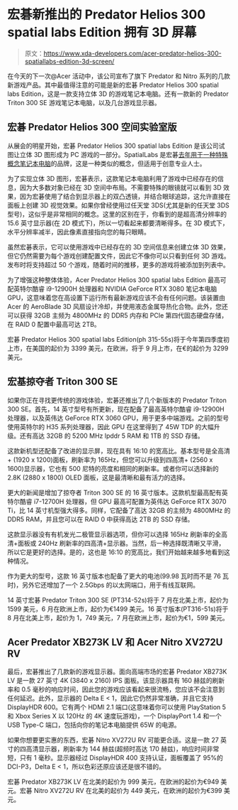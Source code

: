 # 宏碁新推出的 Predator Helios 300 spatial labs Edition 拥有 3D 屏幕

> 原文：<https://www.xda-developers.com/acer-predator-helios-300-spatiallabs-edition-3d-screen/>

在今天的下一次@Acer 活动中，该公司宣布了旗下 Predator 和 Nitro 系列的几款新游戏产品。其中最值得注意的可能是新的宏碁 Predator Helios 300 spatial labs Edition，这是一款支持立体 3D 的游戏笔记本电脑。还有一款新的 Predator Triton 300 SE 游戏笔记本电脑，以及几台游戏显示器。

## 宏碁 Predator Helios 300 空间实验室版

从展会的明星开始，宏碁 Predator Helios 300 spatial labs Edition 是该公司试图让立体 3D 图形成为 PC 游戏的一部分。SpatialLabs 是宏碁[去年用于一种特殊概念笔记本电脑](https://www.xda-developers.com/spatiallabs-stereoscopic-3d-acer-conceptd-hands-on/)的品牌，这是一种类似的概念，但适用于创意专业人士。

为了实现立体 3D 图形，宏碁表示，这款笔记本电脑利用了游戏中已经存在的信息，因为大多数对象已经在 3D 空间中布局。不需要特殊的眼镜就可以看到 3D 效果，因为宏碁使用了结合到显示器上的双凸透镜，并结合眼球追踪，这允许直接在面板上创建 3D 视觉效果。如果你曾经使用过任天堂 3DS(尤其是新的任天堂 3DS 型号)，这似乎是非常相同的概念。这里的区别在于，你看到的是超高清分辨率的 15.6 英寸显示器(在 2D 模式下)，所以一切看起来都要清晰得多。在 3D 模式下，水平分辨率减半，因此像素直接指向您的每只眼睛。

虽然宏碁表示，它可以使用游戏中已经存在的 3D 空间信息来创建立体 3D 效果，但它仍然需要为每个游戏创建配置文件，因此它不像你可以只看到任何 3D 游戏。发布时将支持超过 50 个游戏，随着时间的推移，更多的游戏将被添加到列表中。

为了增强这种整体体验，Acer Predator Helios 300 spatial labs Edition 最高可配英特尔酷睿 i9-12900H 处理器和 NVIDIA GeForce RTX 3080 笔记本电脑 GPU，这意味着您在高设置下运行所有最新游戏应该不会有任何问题。该装置由 Acer 的 AeroBlade 3D 风扇设计冷却，并使用液态金属导热化合物。此外，您还可以获得 32GB 主频为 4800MHz 的 DDR5 内存和 PCIe 第四代固态硬盘存储，在 RAID 0 配置中最高可达 2TB。

宏碁 Predator Helios 300 spatial labs Edition(ph 315-55s)将于今年第四季度初上市，在美国的起价为 3399 美元，在欧洲，将于 9 月上市，在€的起价为 3299 美元。

## 宏基掠夺者 Triton 300 SE

如果你正在寻找更传统的游戏体验，宏碁还推出了几个新版本的 Predator Triton 300 SE。首先，14 英寸型号有所更新，现在配备了最高英特尔酷睿 i9-12900H 处理器，以及英伟达 GeForce RTX 3060 GPU，用于更多中端游戏。之前的型号使用英特尔的 H35 系列处理器，因此 GPU 在这里得到了 45W TDP 的大幅升级。还有高达 32GB 的 5200 MHz lpddr 5 RAM 和 1TB 的 SSD 存储。

这款新机型还配备了改进的显示屏，现在具有 16:10 的宽高比。基本型号是全高清+ (1920 x 1200)面板，刷新率为 165Hz，但您可以升级到四高清+ (2560 x 1600)显示器，它也有 500 尼特的亮度和相同的刷新率。或者你可以选择新的 2.8K (2880 x 1800) OLED 面板，这是最清晰和最有活力的选择。

更大的新闻是增加了掠夺者 Triton 300 SE 的 16 英寸版本。这款机型最高配有英特尔酷睿 i7-12700H 处理器，但 GPU 最高可配置为英伟达 GeForce RTX 3070 Ti，比 14 英寸机型强大得多。同样，它配备了高达 32GB 的主频为 4800MHz 的 DDR5 RAM，并且您可以在 RAID 0 中获得高达 2TB 的 SSD 存储。

这款显示器没有有机发光二极管显示器选项，但你可以选择 165Hz 刷新率的全高清+面板或 240Hz 刷新率的四高清+显示器。当然，后一种选择既清晰又平滑，所以它是更好的选择。是的，这也是 16:10 的宽高比，我们开始越来越多地看到这种情况。

作为更大的型号，这款 16 英寸版本也配备了更大的电池(99.98 瓦时而不是 76 瓦时)，另外它还增加了一个 2.5Gbps 的以太网端口，用于有线互联网。

14 英寸宏碁 Predator Triton 300 SE (PT314-52s)将于 7 月在北美上市，起价为 1599 美元，6 月在欧洲上市，起价为€1499 美元。16 英寸版本(PT316-51s)将于 8 月在北美上市，起价为 1，749 美元，7 月在欧洲上市，起价为€1，599 美元。

## Acer Predator XB273K LV 和 Acer Nitro XV272U RV

最后，宏碁推出了几款新的游戏显示器。面向高端市场的宏碁 Predator XB273K LV 是一款 27 英寸 4K (3840 x 2160) IPS 面板。该显示器具有 160 赫兹的刷新率和 0.5 毫秒的响应时间，因此您的游戏应该看起来很流畅，您应该不会注意到任何延迟。此外，显示器的 Delta E < 1，因此它仍然非常准确，并且它支持 DisplayHDR 600。它有两个 HDMI 2.1 端口(这意味着你可以使用 PlayStation 5 和 Xbox Series X 以 120Hz 的 4K 速度玩游戏)，一个 DisplayPort 1.4 和一个 USB Type-C 端口，包括向你的笔记本电脑提供 65W 的电源。

如果你想要更实惠的东西，宏碁 Nitro XV272U RV 可能更合适。这是一款 27 英寸的四高清显示器，刷新率为 144 赫兹(超频时高达 170 赫兹)，响应时间非常短，只有 1 毫秒。显示器经过 DisplayHDR 400 支持认证，面板覆盖了 95%的 DCI-P3，Delta E < 1，所以色彩还原应该还是很不错的。

宏碁 Predator XB273K LV 在北美的起价为 999 美元，在欧洲的起价为€949 美元。宏碁 Nitro XV272U RV 在北美的起价为 449 美元，在欧洲的起价为€399 美元。